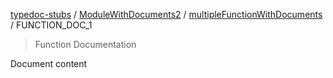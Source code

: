 [typedoc-stubs](README.md) / [ModuleWithDocuments2](ModuleWithDocuments2.md) / [multipleFunctionWithDocuments](ModuleWithDocuments2.md#multiplefunctionwithdocuments) / FUNCTION\_DOC\_1

> Function Documentation

Document content
